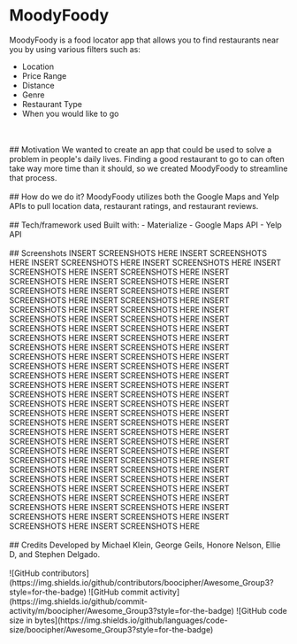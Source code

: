 # MoodyFoody
MoodyFoody is a food locator app that allows you to find restaurants near you by using various filters such as:
- Location
- Price Range
- Distance
- Genre
- Restaurant Type
- When you would like to go
<br />
<br />
## Motivation
We wanted to create an app that could be used to solve a problem in people's daily lives. Finding a good restaurant to go to can often take way more time than it should, so we created MoodyFoody to streamline that process.
<br />
<br />
## How do we do it?
MoodyFoody utilizes both the Google Maps and Yelp APIs to pull location data, restaurant ratings, and restaurant reviews.
<br />
<br />
## Tech/framework used
Built with:
- Materialize
- Google Maps API
- Yelp API
<br />
<br />
## Screenshots
INSERT SCREENSHOTS HERE INSERT SCREENSHOTS HERE INSERT SCREENSHOTS HERE INSERT SCREENSHOTS HERE INSERT SCREENSHOTS HERE INSERT SCREENSHOTS HERE INSERT SCREENSHOTS HERE INSERT SCREENSHOTS HERE INSERT SCREENSHOTS HERE INSERT SCREENSHOTS HERE INSERT SCREENSHOTS HERE INSERT SCREENSHOTS HERE INSERT SCREENSHOTS HERE INSERT SCREENSHOTS HERE INSERT SCREENSHOTS HERE INSERT SCREENSHOTS HERE INSERT SCREENSHOTS HERE INSERT SCREENSHOTS HERE INSERT SCREENSHOTS HERE INSERT SCREENSHOTS HERE INSERT SCREENSHOTS HERE INSERT SCREENSHOTS HERE INSERT SCREENSHOTS HERE INSERT SCREENSHOTS HERE INSERT SCREENSHOTS HERE INSERT SCREENSHOTS HERE INSERT SCREENSHOTS HERE INSERT SCREENSHOTS HERE INSERT SCREENSHOTS HERE INSERT SCREENSHOTS HERE INSERT SCREENSHOTS HERE INSERT SCREENSHOTS HERE INSERT SCREENSHOTS HERE INSERT SCREENSHOTS HERE INSERT SCREENSHOTS HERE INSERT SCREENSHOTS HERE INSERT SCREENSHOTS HERE INSERT SCREENSHOTS HERE INSERT SCREENSHOTS HERE INSERT SCREENSHOTS HERE INSERT SCREENSHOTS HERE INSERT SCREENSHOTS HERE INSERT SCREENSHOTS HERE INSERT SCREENSHOTS HERE INSERT SCREENSHOTS HERE INSERT SCREENSHOTS HERE INSERT SCREENSHOTS HERE INSERT SCREENSHOTS HERE INSERT SCREENSHOTS HERE INSERT SCREENSHOTS HERE INSERT SCREENSHOTS HERE INSERT SCREENSHOTS HERE INSERT SCREENSHOTS HERE INSERT SCREENSHOTS HERE INSERT SCREENSHOTS HERE INSERT SCREENSHOTS HERE INSERT SCREENSHOTS HERE INSERT SCREENSHOTS HERE INSERT SCREENSHOTS HERE INSERT SCREENSHOTS HERE
<br />
<br />
## Credits
Developed by Michael Klein, George Geils, Honore Nelson, Ellie D, and Stephen Delgado.
<br />
<br />
![GitHub contributors](https://img.shields.io/github/contributors/boocipher/Awesome_Group3?style=for-the-badge) ![GitHub commit activity](https://img.shields.io/github/commit-activity/m/boocipher/Awesome_Group3?style=for-the-badge) ![GitHub code size in bytes](https://img.shields.io/github/languages/code-size/boocipher/Awesome_Group3?style=for-the-badge)